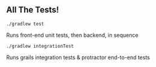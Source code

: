 ## All The Tests!

`./gradlew test`

Runs front-end unit tests, then backend, in sequence

`./gradlew integrationTest`

Runs grails integration tests & protractor end-to-end tests